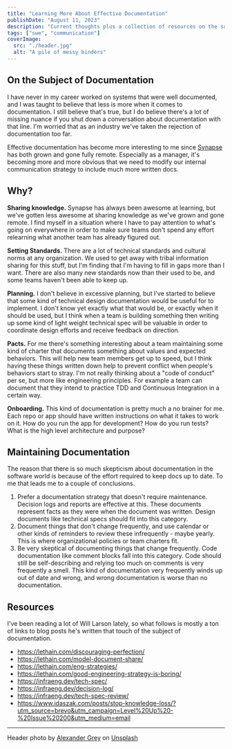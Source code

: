 ```yaml
---
title: "Learning More About Effective Documentation"
publishDate: "August 11, 2023"
description: "Current thoughts plus a collection of resources on the subject of documentation, and how to use it effectively."
tags: ["swe", "communication"]
coverImage:
  src: "./header.jpg"
  alt: "A pile of messy binders"
---
```


## On the Subject of Documentation

I have never in my career worked on systems that were well documented, and I was taught to believe that less is more when it comes to documentation. I still believe that's true, but I do believe there's a lot of missing nuance if you shut down a conversation about documentation with that line. I'm worried that as an industry we've taken the rejection of documentation too far.

Effective documentation has become more interesting to me since [Synapse](https://synapsestudios.com) has both grown and gone fully remote. Especially as a manager, it's becoming more and more obvious that we need to modify our internal communication strategy to include much more written docs.

## Why?

**Sharing knowledge.** Synapse has always been awesome at learning, but we've gotten less awesome at sharing knowledge as we've grown and gone remote. I find myself in a situation where I have to pay attention to what's going on everywhere in order to make sure teams don't spend any effort relearning what another team has already figured out.

**Setting Standards.** There are a lot of technical standards and cultural norms at any organization. We used to get away with tribal information sharing for this stuff, but I'm finding that I'm having to fill in gaps more than I want. There are also many new standards now than their used to be, and some teams haven't been able to keep up.

**Planning.** I don't believe in excessive planning, but I've started to believe that some kind of technical design documentation would be useful for to implement. I don't know yet exactly what that would be, or exactly when it should be used, but I think when a team is building something then writing up some kind of light weight technical spec will be valuable in order to coordinate design efforts and receive feedback on direction.

**Pacts.** For me there's something interesting about a team maintaining some kind of charter that documents something about values and expected behaviors. This will help new team members get up to speed, but I think having these things written down help to prevent conflict when people's behaviors start to stray. I'm not really thinking about a "code of conduct" per se, but more like engineering principles. For example a team can document that they intend to practice TDD and Continuous Integration in a certain way.

**Onboarding.** This kind of documentation is pretty much a no brainer for me. Each repo or app should have written instructions on what it takes to work on it. How do you run the app for development? How do you run tests? What is the high level architecture and purpose?

## Maintaining Documentation

The reason that there is so much skepticism about documentation in the software world is because of the effort required to keep docs up to date. To me that leads me to a couple of conclusions.

1. Prefer a documentation strategy that doesn't require maintenance. Decision logs and reports are effective at this. These documents represent facts as they were when the document was written. Design documents like technical specs should fit into this category.
1. Document things that don't change frequently, and use calendar or other kinds of reminders to review these infrequently - maybe yearly. This is where organizational policies or team charters fit.
1. Be very skeptical of documenting things that change frequently. Code documentation like comment blocks fall into this category. Code should still be self-describing and relying too much on comments is very frequently a smell. This kind of documentation very frequently winds up out of date and wrong, and wrong documentation is worse than no documentation.

## Resources
I've been reading a lot of Will Larson lately, so what follows is mostly a ton of links to blog posts he's written that touch of the subject of documentation.

- https://lethain.com/discouraging-perfection/
- https://lethain.com/model-document-share/
- https://lethain.com/eng-strategies/
- https://lethain.com/good-engineering-strategy-is-boring/
- https://infraeng.dev/tech-spec/
- https://infraeng.dev/decision-log/
- https://infraeng.dev/tech-spec-review/
- https://www.idaszak.com/posts/stop-knowledge-loss/?utm_source=brevo&utm_campaign=Level%20Up%20-%20Issue%20200&utm_medium=email

---
Header photo by <a href="https://unsplash.com/@sharonmccutcheon?utm_source=unsplash&utm_medium=referral&utm_content=creditCopyText">Alexander Grey</a> on <a href="https://unsplash.com/photos/tn57JI3CewI?utm_source=unsplash&utm_medium=referral&utm_content=creditCopyText">Unsplash</a>
  
